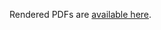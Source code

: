 Rendered PDFs are [available here](https://github.com/NieDzejkob/isabelle-math-contests/blob/built-pdfs/om/1969/om-1969-stage1.pdf).
